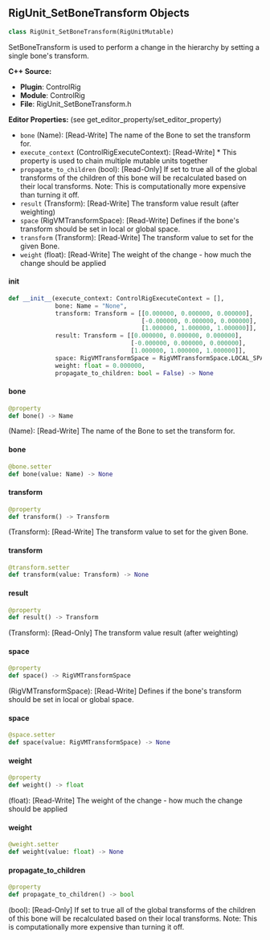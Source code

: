 ## RigUnit_SetBoneTransform Objects

```python
class RigUnit_SetBoneTransform(RigUnitMutable)
```

SetBoneTransform is used to perform a change in the hierarchy by setting a single bone's transform.

**C++ Source:**

- **Plugin**: ControlRig
- **Module**: ControlRig
- **File**: RigUnit_SetBoneTransform.h

**Editor Properties:** (see get_editor_property/set_editor_property)

- ``bone`` (Name):  [Read-Write] The name of the Bone to set the transform for.
- ``execute_context`` (ControlRigExecuteContext):  [Read-Write] * This property is used to chain multiple mutable units together
- ``propagate_to_children`` (bool):  [Read-Only] If set to true all of the global transforms of the children
  of this bone will be recalculated based on their local transforms.
  Note: This is computationally more expensive than turning it off.
- ``result`` (Transform):  [Read-Write] The transform value result (after weighting)
- ``space`` (RigVMTransformSpace):  [Read-Write] Defines if the bone's transform should be set
  in local or global space.
- ``transform`` (Transform):  [Read-Write] The transform value to set for the given Bone.
- ``weight`` (float):  [Read-Write] The weight of the change - how much the change should be applied

<a id="unreal.RigUnit_SetBoneTransform.__init__"></a>

#### __init__

```python
def __init__(execute_context: ControlRigExecuteContext = [],
             bone: Name = "None",
             transform: Transform = [[0.000000, 0.000000, 0.000000],
                                     [-0.000000, 0.000000, 0.000000],
                                     [1.000000, 1.000000, 1.000000]],
             result: Transform = [[0.000000, 0.000000, 0.000000],
                                  [-0.000000, 0.000000, 0.000000],
                                  [1.000000, 1.000000, 1.000000]],
             space: RigVMTransformSpace = RigVMTransformSpace.LOCAL_SPACE,
             weight: float = 0.000000,
             propagate_to_children: bool = False) -> None
```

<a id="unreal.RigUnit_SetBoneTransform.bone"></a>

#### bone

```python
@property
def bone() -> Name
```

(Name):  [Read-Write] The name of the Bone to set the transform for.

<a id="unreal.RigUnit_SetBoneTransform.bone"></a>

#### bone

```python
@bone.setter
def bone(value: Name) -> None
```

<a id="unreal.RigUnit_SetBoneTransform.transform"></a>

#### transform

```python
@property
def transform() -> Transform
```

(Transform):  [Read-Write] The transform value to set for the given Bone.

<a id="unreal.RigUnit_SetBoneTransform.transform"></a>

#### transform

```python
@transform.setter
def transform(value: Transform) -> None
```

<a id="unreal.RigUnit_SetBoneTransform.result"></a>

#### result

```python
@property
def result() -> Transform
```

(Transform):  [Read-Only] The transform value result (after weighting)

<a id="unreal.RigUnit_SetBoneTransform.space"></a>

#### space

```python
@property
def space() -> RigVMTransformSpace
```

(RigVMTransformSpace):  [Read-Write] Defines if the bone's transform should be set
in local or global space.

<a id="unreal.RigUnit_SetBoneTransform.space"></a>

#### space

```python
@space.setter
def space(value: RigVMTransformSpace) -> None
```

<a id="unreal.RigUnit_SetBoneTransform.weight"></a>

#### weight

```python
@property
def weight() -> float
```

(float):  [Read-Write] The weight of the change - how much the change should be applied

<a id="unreal.RigUnit_SetBoneTransform.weight"></a>

#### weight

```python
@weight.setter
def weight(value: float) -> None
```

<a id="unreal.RigUnit_SetBoneTransform.propagate_to_children"></a>

#### propagate_to_children

```python
@property
def propagate_to_children() -> bool
```

(bool):  [Read-Only] If set to true all of the global transforms of the children
of this bone will be recalculated based on their local transforms.
Note: This is computationally more expensive than turning it off.

<a id="unreal.RigUnit_SetBoneTranslation"></a>